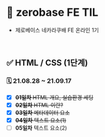 # 📌 zerobase FE TIL
- 제로베이스 네카라쿠배 FE 온라인 1기  

<br>

## ✅ HTML / CSS (1단계) 
### 🗓 21.08.28 ~ 21.09.17
- [x]  ~~**01일차** HTML 개요, 실습환경 세팅~~
- [x]  ~~**02일차** HTML 이란?~~ 
- [x]  ~~**03일차** 메타데이터 요소~~
- [x]  ~~**04일차** 텍스트 요소(1)~~
- [ ]  **05일차** 텍스트 요소(2)